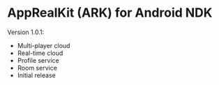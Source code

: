 AppRealKit (ARK) for Android NDK
=============

Version 1.0.1:
* Multi-player cloud
* Real-time cloud
* Profile service
* Room service
* Initial release